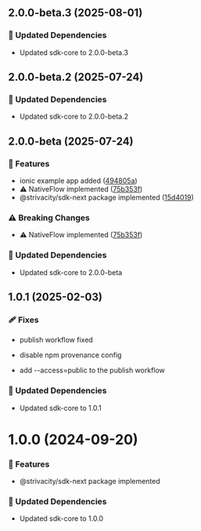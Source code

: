 ## 2.0.0-beta.3 (2025-08-01)

### 🧱 Updated Dependencies

- Updated sdk-core to 2.0.0-beta.3

## 2.0.0-beta.2 (2025-07-24)

### 🧱 Updated Dependencies

- Updated sdk-core to 2.0.0-beta.2

## 2.0.0-beta (2025-07-24)

### 🚀 Features

- ionic example app added ([494805a](https://github.com/strivacity/sdk-js/commit/494805a))
- ⚠️  NativeFlow implemented ([75b353f](https://github.com/strivacity/sdk-js/commit/75b353f))
- @strivacity/sdk-next package implemented ([15d4019](https://github.com/strivacity/sdk-js/commit/15d4019))

### ⚠️  Breaking Changes

- ⚠️  NativeFlow implemented ([75b353f](https://github.com/strivacity/sdk-js/commit/75b353f))

### 🧱 Updated Dependencies

- Updated sdk-core to 2.0.0-beta

## 1.0.1 (2025-02-03)


### 🩹 Fixes

- publish workflow fixed

- disable npm provenance config

- add --access=public to the publish workflow


### 🧱 Updated Dependencies

- Updated sdk-core to 1.0.1

# 1.0.0 (2024-09-20)


### 🚀 Features

- @strivacity/sdk-next package implemented


### 🧱 Updated Dependencies

- Updated sdk-core to 1.0.0